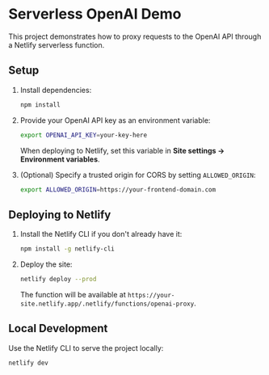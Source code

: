 # Serverless OpenAI Demo

This project demonstrates how to proxy requests to the OpenAI API through a Netlify serverless function.

## Setup

1. Install dependencies:

   ```bash
   npm install
   ```

2. Provide your OpenAI API key as an environment variable:

   ```bash
   export OPENAI_API_KEY=your-key-here
   ```

   When deploying to Netlify, set this variable in **Site settings → Environment variables**.

3. (Optional) Specify a trusted origin for CORS by setting `ALLOWED_ORIGIN`:

   ```bash
   export ALLOWED_ORIGIN=https://your-frontend-domain.com
   ```

## Deploying to Netlify

1. Install the Netlify CLI if you don't already have it:

   ```bash
   npm install -g netlify-cli
   ```

2. Deploy the site:

   ```bash
   netlify deploy --prod
   ```

   The function will be available at `https://your-site.netlify.app/.netlify/functions/openai-proxy`.

## Local Development

Use the Netlify CLI to serve the project locally:

```bash
netlify dev
```
